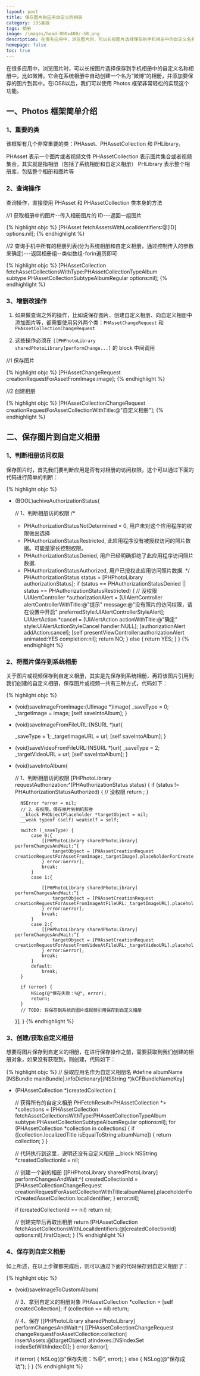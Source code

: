 ```yaml
---
layout: post
title: 保存图片到应用自定义的相册
category: iOS高级
tags: 相册
image: /images/head-800x400/-58.png
description: 在很多应用中，浏览图片时，可以长按图片选择保存到手机相册中的自定义名称相册中，iOS8以后，我们可以使用 Photos 框架非常轻松的实现这个功能。
homepage: false
toc: true
---
```


在很多应用中，浏览图片时，可以长按图片选择保存到手机相册中的自定义名称相册中，比如微博，它会在系统相册中自动创建一个名为“微博”的相册，并添加要保存的图片到其中。在iOS8以后，我们可以使用 Photos 框架非常轻松的实现这个功能。

## 一、Photos 框架简单介绍

### 1、重要的类
该框架有几个非常重要的类：PHAsset、PHAssetCollection 和 PHLibrary。

PHAsset 表示一个图片或者视频文件
PHAssetCollection 表示图片集合或者视频集合，其实就是指相册（包括了系统相册和自定义相册）
PHLibrary 表示整个相册库，包括整个相册和图片等

### 2、查询操作
查询操作，直接使用 PHAsset 和 PHAssetCollection 类本身的方法

//1 获取相册中的图片--传入相册图片的 ID---返回一组图片

{% highlight objc  %}
[PHAsset fetchAssetsWithLocalIdentifiers:@[ID] options:nil];
{% endhighlight %}

//2 查询手机中所有的相册列表(分为系统相册和自定义相册，通过控制传入的参数来确定)---返回相册组--类似数组-forin遍历即可

{% highlight objc  %}
[PHAssetCollection fetchAssetCollectionsWithType:PHAssetCollectionTypeAlbum subtype:PHAssetCollectionSubtypeAlbumRegular options:nil];
{% endhighlight %}

### 3、增删改操作

1. 如果做查询之外的操作，比如说保存图片、创建自定义相册、向自定义相册中添加图片等，都需要使用另外两个类：`PHAssetChangeRequest` 和 `PHAssetCollectionChangeRequest`

2. 这些操作必须在 `[[PHPhotoLibrary sharedPhotoLibrary]performChange...]` 的 block 中间调用

//1 保存图片

{% highlight objc  %}
[PHAssetChangeRequest creationRequestForAssetFromImage:image];
{% endhighlight %}

//2 创建相册

{% highlight objc  %}
[PHAssetCollectionChangeRequest creationRequestForAssetCollectionWithTitle:@"自定义相册"];
{% endhighlight %}


## 二、保存图片到自定义相册

### 1、判断相册访问权限
保存图片时，首先我们要判断应用是否有对相册的访问权限，这个可以通过下面的代码进行简单的判断：

{% highlight objc  %}
- (BOOL)achiveAuthorizationStatus{
    
    // 1、判断相册访问权限
    /*
     * PHAuthorizationStatusNotDetermined = 0, 用户未对这个应用程序的权限做出选择
     * PHAuthorizationStatusRestricted, 此应用程序没有被授权访问的照片数据。可能是家长控制权限。
     * PHAuthorizationStatusDenied, 用户已经明确拒绝了此应用程序访问照片数据.
     * PHAuthorizationStatusAuthorized, 用户已授权此应用访问照片数据.
     */
    PHAuthorizationStatus status = [PHPhotoLibrary authorizationStatus];
    if (status == PHAuthorizationStatusDenied || status == PHAuthorizationStatusRestricted) {
        // 没权限
        UIAlertController *authorizationAlert = [UIAlertController alertControllerWithTitle:@"提示" message:@"没有照片的访问权限，请在设置中开启" preferredStyle:UIAlertControllerStyleAlert];
        UIAlertAction *cancel = [UIAlertAction actionWithTitle:@"确定" style:UIAlertActionStyleCancel handler:NULL];
        [authorizationAlert addAction:cancel];
        [self presentViewController:authorizationAlert animated:YES completion:nil];
        return NO;
    } else {
        return YES;
    }
}
{% endhighlight %}

### 2、将图片保存到系统相册

关于图片或视频保存到自定义相册，其实是先保存到系统相册，再将该图片引用到我们创建的自定义相册，保存图片或视频一共有三种方式，代码如下：

{% highlight objc  %}
- (void)saveImageFromImage:(UIImage *)image{
    _saveType = 0;
    _targetImage = image;
    [self saveIntoAlbum];
}

- (void)saveImageFromFileURL:(NSURL *)url{
    
    _saveType = 1;
    _targetImageURL = url;
    [self saveIntoAlbum];
}

- (void)saveVideoFromFileURL:(NSURL *)url{
    _saveType = 2;
    _targetVideoURL = url;
    [self saveIntoAlbum];
}

- (void)saveIntoAlbum{
    
    // 1、判断相册访问权限
    [PHPhotoLibrary requestAuthorization:^(PHAuthorizationStatus status) {
        if (status != PHAuthorizationStatusAuthorized) {
            // 没权限
            return ;
        }
        
        NSError *error = nil;
        // 2、有权限，保存相片到相机胶卷
        __block PHObjectPlaceholder *targetObject = nil;
        __weak typeof (self) weakself = self;

        switch (_saveType) {
            case 0:{
                [[PHPhotoLibrary sharedPhotoLibrary] performChangesAndWait:^{
                    targetObject = [PHAssetCreationRequest creationRequestForAssetFromImage:_targetImage].placeholderForCreatedAsset;
                } error:&error];
                break;
            }
            case 1:{
                
                [[PHPhotoLibrary sharedPhotoLibrary] performChangesAndWait:^{
                    targetObject = [PHAssetCreationRequest creationRequestForAssetFromImageAtFileURL:_targetImageURL].placeholderForCreatedAsset;
                } error:&error];
                break;
            }
            case 2:{
                [[PHPhotoLibrary sharedPhotoLibrary] performChangesAndWait:^{
                    targetObject = [PHAssetCreationRequest creationRequestForAssetFromVideoAtFileURL:_targetVideoURL].placeholderForCreatedAsset;
                } error:&error];
                break;
            }
            default:
                break;
        }
        
        if (error) {
            NSLog(@"保存失败：%@", error);
            return;
        }
        // TODO: 将保存到系统的图片或视频引用保存到自定义相册
    }];
}
{% endhighlight %}

### 3、创建/获取自定义相册

想要将图片保存到自定义的相册，在进行保存操作之前，需要获取到我们创建的相册对象，如果没有获取到，则创建，代码如下：


{% highlight objc  %}
// 获取应用名作为自定义相册名
#define albumName [NSBundle mainBundle].infoDictionary[(NSString *)kCFBundleNameKey]
- (PHAssetCollection *)createdCollection {
    
    // 获得所有的自定义相册
    PHFetchResult<PHAssetCollection *> *collections = [PHAssetCollection fetchAssetCollectionsWithType:PHAssetCollectionTypeAlbum subtype:PHAssetCollectionSubtypeAlbumRegular options:nil];
    for (PHAssetCollection *collection in collections) {
        if ([collection.localizedTitle isEqualToString:albumName]) {
            return collection;
        }
    }
    
    // 代码执行到这里，说明还没有自定义相册
    __block NSString *createdCollectionId = nil;
    
    // 创建一个新的相册
    [[PHPhotoLibrary sharedPhotoLibrary] performChangesAndWait:^{
        createdCollectionId = [PHAssetCollectionChangeRequest creationRequestForAssetCollectionWithTitle:albumName].placeholderForCreatedAssetCollection.localIdentifier;
    } error:nil];
    
    if (createdCollectionId == nil) return nil;
    
    // 创建完毕后再取出相册
    return [PHAssetCollection fetchAssetCollectionsWithLocalIdentifiers:@[createdCollectionId] options:nil].firstObject;
}
{% endhighlight %}

### 4、保存到自定义相册

如上所述，在以上步骤都完成后，则可以通过下面的代码保存到自定义相册了：

{% highlight objc  %}
- (void)saveImageToCustomAlbum{
 
    // 3、拿到自定义的相册对象
    PHAssetCollection *collection = [self createdCollection];
    if (collection == nil) return;
    
    // 4、保存
    [[PHPhotoLibrary sharedPhotoLibrary] performChangesAndWait:^{
        [[PHAssetCollectionChangeRequest changeRequestForAssetCollection:collection] insertAssets:@[targetObject] atIndexes:[NSIndexSet indexSetWithIndex:0]];
    } error:&error];
    
    if (error) {
        NSLog(@"保存失败：%@", error);
    } else {
        NSLog(@"保存成功");
    }
}
{% endhighlight %}

